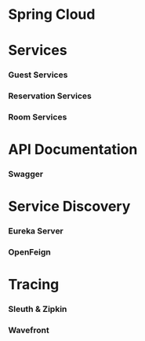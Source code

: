 # Spring Cloud

# Services
### Guest Services
### Reservation Services
### Room Services

# API Documentation
### Swagger

# Service Discovery 
### Eureka Server
### OpenFeign

# Tracing
### Sleuth & Zipkin 
### Wavefront
